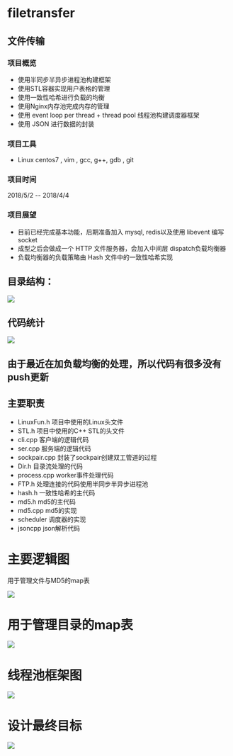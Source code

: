 # filetransfer
## 文件传输
### 项目概览
- 使用半同步半异步进程池构建框架
- 使用STL容器实现用户表格的管理
- 使用一致性哈希进行负载的均衡
- 使用Nginx内存池完成内存的管理
- 使用 event loop per thread + thread pool 线程池构建调度器框架
- 使用 JSON 进行数据的封装

### 项目工具
- Linux centos7 , vim , gcc, g++, gdb , git

### 项目时间
2018/5/2 -- 2018/4/4

### 项目展望
- 目前已经完成基本功能，后期准备加入 mysql, redis以及使用 libevent 编写 socket
- 成型之后会做成一个 HTTP 文件服务器，会加入中间层 dispatch负载均衡器
- 负载均衡器的负载策略由 Hash 文件中的一致性哈希实现

## 目录结构：

![](https://i.imgur.com/Pf7Chuq.png)
## 代码统计
![](https://i.imgur.com/GAHk3Ky.png)

## 由于最近在加负载均衡的处理，所以代码有很多没有push更新

## 主要职责
- LinuxFun.h     项目中使用的Linux头文件
- STL.h		项目中使用的C++ STL的头文件
- cli.cpp        客户端的逻辑代码
- ser.cpp        服务端的逻辑代码
- sockpair.cpp   封装了sockpair创建双工管道的过程
- Dir.h          目录流处理的代码
- process.cpp    worker事件处理代码
- FTP.h          处理连接的代码使用半同步半异步进程池
- hash.h 一致性哈希的主代码
- md5.h md5的主代码
- md5.cpp md5的实现
- scheduler 调度器的实现
- jsoncpp json解析代码
# 主要逻辑图
用于管理文件与MD5的map表

![](https://i.imgur.com/EIaQLOj.png)
# 用于管理目录的map表

![](https://i.imgur.com/GFX1lsD.png)
# 线程池框架图
![](https://i.imgur.com/xfIKuSq.png)

# 设计最终目标

![](https://i.imgur.com/WNcWxx9.png)

